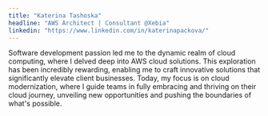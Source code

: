 ```yaml
---
title: "Katerina Tashoska"
headline: "AWS Architect | Consultant @Xebia"
linkedin: "https://www.linkedin.com/in/katerinapackova/"
---
```


Software development passion led me to the dynamic realm of cloud computing, where I delved deep into AWS cloud solutions. This exploration has been incredibly rewarding, enabling me to craft innovative solutions that significantly elevate client businesses. Today, my focus is on cloud modernization, where I guide teams in fully embracing and thriving on their cloud journey, unveiling new opportunities and pushing the boundaries of what's possible.